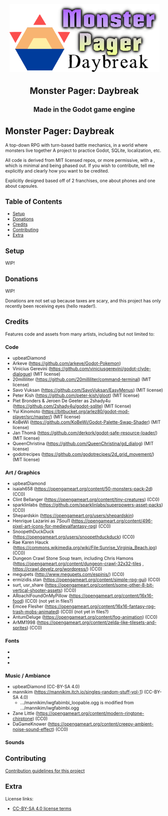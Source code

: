<p align="center">
  <img alt="Monster Pager Daybreak Logo" src="https://github.com/upbeatDiamond/project-daybreak-gd4/blob/main/docs/MonsterPagerDaybreakLogoCropped.png?raw=true" />
  <h1 align="center">Monster Pager: Daybreak</h1>
  <h2 align="center">Made in the Godot game engine</h2>
  </p>
</p>



# Monster Pager: Daybreak

A top-down RPG with turn-based battle mechanics, in a world where monsters live together
A project to practice Godot, SQLite, localization, etc.

All code is derived from MIT licensed repos, or more permissive, with a , which is minimal and being phased out.
If you wish to contribute, tell me explicitly and clearly how you want to be credited.

Explicitly designed based off of 2 franchises, one about phones and one about capsules.


## Table of Contents

- [Setup](#setup)
- [Donations](#donations)
- [Credits](#credits)
- [Contributing](#contributing)
- [Extra](#extra)


## Setup <a id="setup"></a>

WIP!

## Donations <a id="donations"></a>

WIP!

Donations are not set up because taxes are scary, and this project has only recently been receiving eyes (hello reader!).

## Credits <a id="credits"></a>

Features code and assets from many artists, including but not limited to:

### Code
- upbeatDiamond
- Arkeve (https://github.com/arkeve/Godot-Pokemon)
- Vinicius Gerevini (https://github.com/viniciusgerevini/godot-clyde-dialogue) (MIT license)
- 20milliliter (https://github.com/20milliliter/command-terminal) (MIT license)
- Savo Vuksan (https://github.com/SavoVuksan/EasyMenus) (MIT license)
- Peter Kish (https://github.com/peter-kish/gloot) (MIT license)
- Piet Bronders & Jeroen De Geeter as 2shady4u (https://github.com/2shady4u/godot-sqlite) (MIT license)
- Yui Kinomoto (https://bitbucket.org/arlez80/godot-mod-player/src/master/) (MIT license)
- KoBeWi (https://github.com/KoBeWi/Godot-Palette-Swap-Shader) (MIT license)
- Jan Thomä (https://github.com/derkork/godot-safe-resource-loader/) (MIT license)
- QueenChristina (https://github.com/QueenChristina/gd_dialog) (MIT license)
- godotrecipes (https://github.com/godotrecipes/2d_grid_movement/) (MIT license)



### Art / Graphics

- upbeatDiamond
- isaiah658 (https://opengameart.org/content/50-monsters-pack-2d) (CC0)
- Clint Bellanger (https://opengameart.org/content/tiny-creatures) (CC0)
- sparklinlabs (https://github.com/sparklinlabs/superpowers-asset-packs) (CC0)
- Shepardskin (https://opengameart.org/users/shepardskin)
- Henrique Lazarini as 7Soul1 (https://opengameart.org/content/496-pixel-art-icons-for-medievalfantasy-rpg) (CC0)
- SnoopethDuckDuck (https://opengameart.org/users/snoopethduckduck) (CC0)
- Rae Karen Hauck (https://commons.wikimedia.org/wiki/File:Sunrise_Virginia_Beach.jpg) (CC0)
- Dungeon Crawl Stone Soup team, including Chris Hamons (https://opengameart.org/content/dungeon-crawl-32x32-tiles , https://crawl.develz.org/wordpress/) (CC0)
- megupets (http://www.megupets.com/espinis/) (CC0)
- ermizidis.stan (https://opengameart.org/content/simple-rpg-gui) (CC0)
- surt, usr_share (https://opengameart.org/content/some-other-8-bit-vertical-shooter-assets) (CC0)
- ARoachIFoundOnMyPillow (https://opengameart.org/content/16x16-food) (CC0) (not yet in files?)
- Emcee Flesher (https://opengameart.org/content/16x16-fantasy-rpg-trash-mobs-animated) (CC0) (not yet in files?)
- AntumDeluge (https://opengameart.org/content/fog-animation) (CC0)
- ArMM1998 (https://opengameart.org/content/zelda-like-tilesets-and-sprites) (CC0)


### Fonts

- 
- 
- 


### Music / Ambiance

- upbeatDiamond (CC-BY-SA 4.0)
- mannikim (https://mannikim.itch.io/singles-random-stuff-vol-1) (CC-BY-SA 4.0)
	- .../mannikim/iwgfabimbi_loopable.ogg is modified from .../mannikim/iwgfabimbi.ogg
- Zane Little (https://opengameart.org/content/modern-ringtone-chirptone) (CC0)
- DaGameKnower (https://opengameart.org/content/creepy-ambient-noise-sound-effect) (CC0)


### Sounds



## Contributing <a id="contributing"></a>

[Contribution guidelines for this project](docs/CONTRIBUTING.md)

## Extra <a id="extra"></a>

License links:
- [CC-BY-SA 4.0 license terms](https://creativecommons.org/licenses/by-sa/4.0/)
